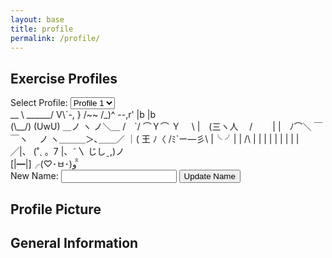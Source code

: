 ```yaml
---
layout: base
title: profile
permalink: /profile/
---
```

<html>
    <div class="purple-form">
        <h2>Exercise Profiles</h2>
        <label for="profileSelect">Select Profile:</label>
        <select id="profileSelect" onchange="updateSelectedProfile()">
    <option value="profile1">Profile 1</option>
    <option value="profile2">Profile 2</option>
    <option value="profile3">Profile 3</option>
    <option value="profile4">Profile 4</option>
</select>
    <!-- </div>
    <div class="profileOption" id="profile1">
        ________
        |      |
        |      O
        |     /|\\
        |     / \\
        |_________
    </div>
    <div class="profileOption" id="profile2">
        \\    O
         \\   |\\
          \\  / \\
           \\/___\\
    </div>
    <div class="profileOption" id="profile3">
        __
        ( o>
        /)__)
        - \\ \\
           / /
    </div>
    <div class="profileOption" id="profile4">
        +----+
        |o o |
        | \\  |
        |  | |  
        +-----+
    </div>
    <div class="profileOption" id="profile5">
        \\_o< 
        | \\ 
        <_/
    </div> -->
    </div>
    <div class="profileOption" id="profile1">
                         __
                \ ______/ V\`-,
                }        /~~
                /_)^ --,r'
                |b      |b
    </div>
    <div class="profileOption" id="profile2">
                (\__/)
                 (UwU)
             ＿ノ ヽ ノ＼＿ 
           /　`/ ⌒Ｙ⌒ Ｙ　 \
          |　(三ヽ人　 /　 　|
          |　ﾉ⌒＼ ￣￣ヽ　 ノ
           ヽ＿＿＿＞､＿＿／
              ｜( 王 ﾉ〈 
              /ﾐ`ー―彡\ 
             |╰      ╯| 
             |   /\   |  
             |  |  |  |
             |  |  |  |
    </div>
<div class="profileOption" id="profile3">
    ╱|、
   (˚ˎ 。7
    |、˜〵
   じしˍ,)ノ
</div>
<div class="profileOption" id="profile4">
     [|━|]╭(♡･ㅂ･)و ̑̑
</div>
    <div id="selectedAscii"></div>
    <div class="purple-form">
        <label for="newName">New Name:</label>
        <input type="text" id="newName" name="newName" required>
        <button type="button" onclick="updateName()">Update Name</button>
    <div id="result"></div>
    <script src="https://jplip.github.io/frontTri2/assets/js/name.js" defer></script>
    <script>
       // Initial update when the page loads
function updateProfile() {
    // Get the selected profile value
    var selectedProfile = getSelectedProfile();
    // Show the selected profile's ASCII art in the upper right corner
    var selectedAscii = document.getElementById("selectedAscii");
    selectedAscii.textContent = getProfileAscii(selectedProfile);
    // Hide all profile options
    var allOptions = document.getElementsByClassName("profileOption");
    for (var i = 0; i < allOptions.length; i++) {
        allOptions[i].style.display = "none";
    }
    // Show the selected profile's option
    var selectedOption = document.getElementById(selectedProfile);
    selectedOption.style.display = "block";
}
// ASCII art functions
function getProfileAscii(profile) {
    switch (profile) {
        case "profile1":
            return `
             __
    \ ______/ V\`-,
    }        /~~
    /_)^ --,r'
    |b      |b
            `;
        case "profile2":
            return `
                (\__/)
                (UwU)

            `;
        case "profile3":
            return `
            ╱|、
           (˚ˎ 。7
            |、˜〵
           じしˍ,)ノ
            `;
        case "profile4":
            return `
        [|━|]╭(♡･ㅂ･)و ̑̑
            `;
        default:
            return ""; // Set a default ASCII art or leave it empty
    }
}
// Function to update and store the selected profile
function updateSelectedProfile() {
    // Get the selected profile value from the select element
    var selectedProfile = document.getElementById("profileSelect").value;
    // Update and store the selected profile in local storage
    localStorage.setItem('selectedProfile', selectedProfile);
    // Update the profile immediately after setting it
    updateProfile();
}
// Function to retrieve the selected profile from local storage
function getSelectedProfile() {
    var storedProfile = localStorage.getItem('selectedProfile');
    return storedProfile || 'profile1'; // Default to 'profile1' if not found
}
// Initial update when the page loads
updateProfile();

</script>

<form class = 'purple-form'>
    <h2>Profile Picture</h2>
    <div id="profilePicture" class="profilePictureContainer"></div>
    <h2> General Information </h2>
     <div id="userDetails"></div>
</form>

<script src="https://jplip.github.io/frontTri2/assets/js/profile.js" defer></script>





